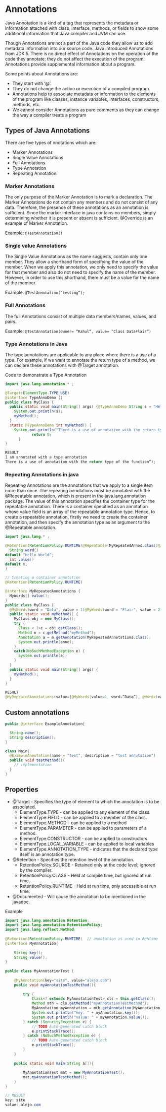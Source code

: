 # Annotations

Java Annotation is a kind of a tag that represents the metadata or information attached with class, interface, methods, or fields to show some additional information that Java compiler and JVM can use.

Though Annotations are not a part of the Java code they allow us to add metadata information into our source code. Java introduced Annotations from JDK 5. There is no direct effect of Annotations on the operation of the code they annotate; they do not affect the execution of the program. Annotations provide supplemental information about a program.

Some points about Annotations are:

- They start with ‘@’.
- They do not change the action or execution of a compiled program.
- Annotations help to associate metadata or information to the elements of the program like classes, instance variables, interfaces, constructors, methods, etc.
- We cannot consider Annotations as pure comments as they can change the way a compiler treats a program


## Types of Java Annotations
There are five types of nnotations which are:

- Marker Annotations
- Single Value Annotations
- Full Annotations
- Type Annotation
- Repeating Annotation

### Marker Annotations
The only purpose of the Marker Annotation is to mark a declaration. The Marker Annotations do not contain any members and do not consist of any data. Therefore, the presence of these annotations as an annotation is sufficient. Since the marker interface in java contains no members, simply determining whether it is present or absent is sufficient. @Override is an example of Marker Annotation.

Example:
```@TestAnnotation()```

### Single value Annotations

The Single Value Annotations as the name suggests, contain only one member. They allow a shorthand form of specifying the value of the member. When we apply this annotation, we only need to specify the value for that member and also do not need to specify the name of the member. However, in order to use this shorthand, there must be a value for the name of the member.

Example:
```@TestAnnotation(“testing”);```

### Full Annotations

The full Annotations consist of multiple data members/names, values, and pairs.

Example:
```@TestAnnotation(owner= ”Rahul”, value= ”Class DataFlair”)```

### Type Annotations in Java
The type annotations are applicable to any place where there is a use of a type. For example, if we want to annotate the return type of a method, we can declare these annotations with @Target annotation.

Code to demonstrate a Type Annotation

```java
import java.lang.annotation.* ; 

@Target(ElementType.TYPE_USE)
@interface TypeAnnoDemo {}
public class MyClass {
  public static void main(String[] args) {@TypeAnnoDemo String s = "Hello,I am annotated with a type annotation";
    System.out.println(s);
    myMethod();
  }
  static @TypeAnnoDemo int myMethod() {
    System.out.println("There is a use of annotation with the return type of the function”);
            return 0;
      }
}

RESULT
I am annotated with a type annotation
There is a use of annotation with the return type of the function”);
```

### Repeating Annotations in java

Repeating Annotations are the annotations that we apply to a single item more than once. The repeating annotations must be annotated with the @Repeatable annotation, which is present in the java.lang.annotation package. The value of this annotation specifies the container type for the repeatable annotation. There is a container specified as an annotation whose value field is an array of the repeatable annotation type. Hence, to create a repeatable annotation, firstly we need to create the container annotation, and then specify the annotation type as an argument to the @Repeatable annotation.


```java
import java.lang.* ;

@Retention(RetentionPolicy.RUNTIME)@Repeatable(MyRepeatedAnnos.class)@interface MyWords {
  String word()
default "Hello World";
  int value()
default 0;
}

// Creating a container annotation
@Retention(RetentionPolicy.RUNTIME)

@interface MyRepeatedAnnotations {
  MyWords[] value();
}
public class MyClass {
  @MyWords(word = "Data", value = 1)@MyWords(word = "Flair", value = 2)
  public static void myMethod() {
    MyClass obj = new MyClass();
    try {
      Class < ?>c = obj.getClass();
      Method m = c.getMethod("myMethod");
      Annotation a = m.getAnnotation(MyRepeatedAnnotations.class);
      System.out.println(anno);
    }
    catch(NoSuchMethodException e) {
      System.out.println(e);
    }
  }
  public static void main(String[] args) {
    myMethod();
  }
}

RESULT
@MyRepeatedAnnotations(value={@MyWords(value=1, word=”Data”), @Words(value=2, word=”Flair”)})

```

## Custom annotations

```java
public @interface ExampleAnnotation{

  String name();
  String description();
}

class Main{
  @ExampleAnnotation(name = "test", description = "test annotation")
  public void testMethod(){
    // implementation
  }
}
```

## Properties

- @Target - Specifies the type of element to which the annotation is to be associated.
  - ElementType.TYPE - can be applied to any element of the class.
  - ElementType.FIELD - can be applied to a member of the class.
  - ElementType.METHOD - can be applied to a method
  - ElementType.PARAMETER - can be applied to parameters of a method.
  - ElementType.CONSTRUCTOR - can be applied to constructors
  - ElementType.LOCAL_VARIABLE - can be applied to local variables
  - ElementType.ANNOTATION_TYPE - indicates that the declared type itself is an annotation type.
- @Retention - Specifies the retention level of the annotation.
  - RetentionPolicy.SOURCE - Retained only at the code level; ignored by the compiler.
  - RetentionPolicy.CLASS - Held at compile time, but ignored at run time.
  - RetentionPolicy.RUNTIME - Held at run time, only accessible at run time.
- @Documented - Will cause the annotation to be mentioned in the javadoc.


Example

```java
import java.lang.annotation.Retention;
import java.lang.annotation.RetentionPolicy;
import java.lang.reflect.Method;
 
@Retention(RetentionPolicy.RUNTIME)  // annotation is used in Runtime
@interface MyAnnotation{
     
    String key();
    String value();
}
 
public class MyAnnotationTest {
 
    @MyAnnotation(key="site", value="alejo.com")
    public void myAnnotationTestMethod(){
         
        try {
            Class<? extends MyAnnotationTest> cls = this.getClass();
            Method mth = cls.getMethod("myAnnotationTestMethod");
            MyAnnotation myAnnotation = mth.getAnnotation(MyAnnotation.class);
            System.out.println("key: " + myAnnotation.key());
            System.out.println("value: " + myAnnotation.value());
        } catch (SecurityException e) {
            // TODO Auto-generated catch block
            e.printStackTrace();
        } catch (NoSuchMethodException e) {
            // TODO Auto-generated catch block
            e.printStackTrace();
        }
    }
     
    public static void main(String a[]){
         
        MyAnnotationTest mat = new MyAnnotationTest();
        mat.myAnnotationTestMethod();
    }
}

// RESULT
key: site
value: alejo.com
```